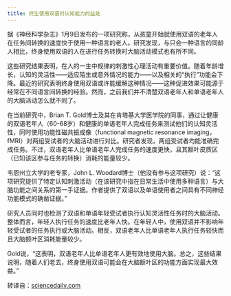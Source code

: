 ```yaml
---
title: 终生使用双语对认知能力的益处
---
```


据《神经科学杂志》1月9日发布的一项研究称，从孩童开始就使用双语的老年人在任务间转换的速度快于使用一种语言的老人。研究发现，与只会一种语言的同龄人相比，终身使用双语的人在进行任务转换时大脑活动模式也有所不同。

<!--more-->

这些研究结果表明，在人的一生中规律的刺激性心理活动有重要价值。随着年龄增长，认知的灵活性——适应陌生或意外情况的能力——以及相关的“执行”功能会下降。最近的研究表明终身使用双语或许能缓解这种情况——这种促进效果可能源于经常在不同语言间转换的经验。然而，之前我们并不清楚双语老年人和单语老年人的大脑活动怎么就不同了。

在当前研究中，Brian T. Gold博士及其在肯塔基大学医学院的同事，通过让健康的双语老年人（60-68岁）和健康的单语老年人完成任务来测试他们的认知灵活性，同时使用功能性磁共振成像（functional magnetic resonance imaging，fMRI）对两组受试者的大脑活动进行对比。研究者发现，两组受试者均能准确完成任务。不过，双语老年人比单语老年人完成任务的速度更快，且其额叶皮质区（已知该区参与任务的转换）消耗的能量较少。

韦恩州立大学的老专家，John L. Woodard博士（他没有参与这项研究）说：“这项研究提供了特定认知刺激活动（在该研究中指在日常生活中使用多种语言）与大脑功能之间关系的第一手证据。作者提供了双语以及单语使用者之间具有不同神经功能模式的确凿证据。”

研究人员同时也检测了双语和单语年轻受试者执行认知灵活性任务时的大脑活动。整体而言，年轻人执行任务的速度比老年人快。在年轻人中，使用双语并不影响年轻受试者的任务执行或大脑活动。相反，双语老年人比单语老年人执行任务较快而且大脑额叶区消耗能量较少。

Gold说，“这表明，双语老年人比单语老年人更有效地使用大脑。总之，这些结果说明，随着人们老去，终身使用双语可能会在大脑额叶区的功能方面实现最大效益。”

转译自：[sciencedaily.com](http://www.sciencedaily.com/releases/2013/01/130108201519.htm)